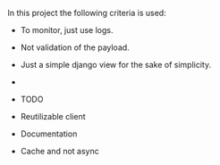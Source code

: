 In this project the following criteria is used:

* To monitor, just use logs.
* Not validation of the payload.
* Just a simple django view for the sake of simplicity.

* 
* TODO
* Reutilizable client
* Documentation
* Cache and not async

